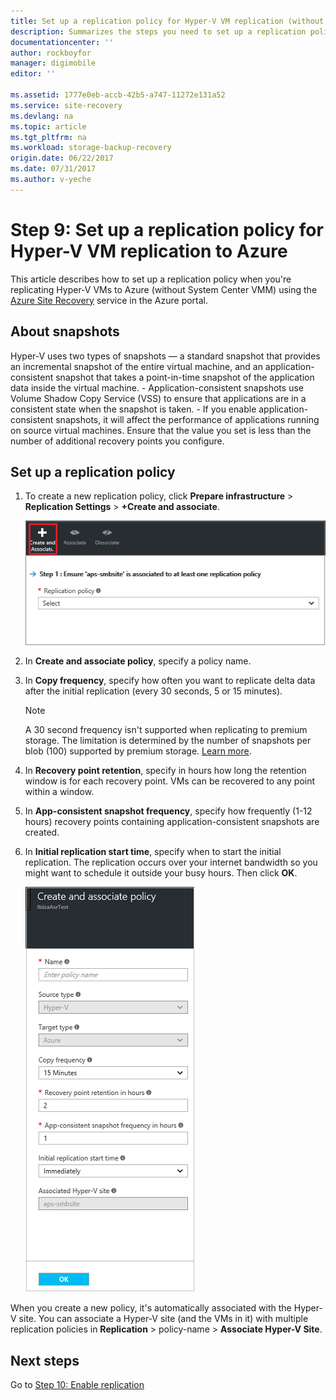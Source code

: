 ```yaml
---
title: Set up a replication policy for Hyper-V VM replication (without System Center VMM) to Azure with Azure Site Recovery | Azure
description: Summarizes the steps you need to set up a replication policy when replicating Hyper-V VMs to Azure storage
documentationcenter: ''
author: rockboyfor
manager: digimobile
editor: ''

ms.assetid: 1777e0eb-accb-42b5-a747-11272e131a52
ms.service: site-recovery
ms.devlang: na
ms.topic: article
ms.tgt_pltfrm: na
ms.workload: storage-backup-recovery
origin.date: 06/22/2017
ms.date: 07/31/2017
ms.author: v-yeche
---
```


# Step 9: Set up a replication policy for Hyper-V VM replication to Azure

This article describes how to set up a replication policy when you're replicating Hyper-V VMs to Azure (without System Center VMM) using the [Azure Site Recovery](site-recovery-overview.md) service in the Azure portal.



## About snapshots

Hyper-V uses two types of snapshots — a standard snapshot that provides an incremental snapshot of the entire virtual machine, and an application-consistent snapshot that takes a point-in-time snapshot of the application data inside the virtual machine.
    - Application-consistent snapshots use Volume Shadow Copy Service (VSS) to ensure that applications are in a consistent state when the snapshot is taken.
    - If you enable application-consistent snapshots, it will affect the performance of applications running on source virtual machines. Ensure that the value you set is less than the number of additional recovery points you configure.

## Set up a replication policy

1. To create a new replication policy, click **Prepare infrastructure** > **Replication Settings** > **+Create and associate**.

    ![Network](./media/hyper-v-site-walkthrough-replication/gs-replication.png)
2. In **Create and associate policy**, specify a policy name.
3. In **Copy frequency**, specify how often you want to replicate delta data after the initial replication (every 30 seconds, 5 or 15 minutes).

    > [!NOTE]
    > A 30 second frequency isn't supported when replicating to premium storage. The limitation is determined by the number of snapshots per blob (100) supported by premium storage. [Learn more](../storage/storage-premium-storage.md#snapshots-and-copy-blob).

4. In **Recovery point retention**, specify in hours how long the retention window is for each recovery point. VMs can be recovered to any point within a window.
5. In **App-consistent snapshot frequency**, specify how frequently (1-12 hours) recovery points containing application-consistent snapshots are created.
6. In **Initial replication start time**, specify when to start the initial replication. The replication occurs over your internet bandwidth so you might want to schedule it outside your busy hours. Then click **OK**.

    ![Replication policy](./media/hyper-v-site-walkthrough-replication/gs-replication2.png)

When you create a new policy, it's automatically associated with the Hyper-V site. You can associate a Hyper-V site (and the VMs in it) with multiple replication policies in **Replication** > policy-name > **Associate Hyper-V Site**.

## Next steps

Go to [Step 10: Enable replication](hyper-v-site-walkthrough-enable-replication.md)

<!--Update_Description: new article about walkthrought replication from hyper-v to azure  -->